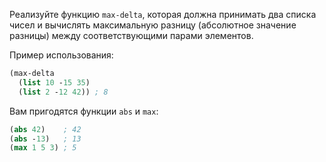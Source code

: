 
Реализуйте функцию `max-delta`, которая должна принимать два списка чисел и вычислять максимальную разницу (абсолютное значение разницы) между соответствующими парами элементов.

Пример использования:

```scheme
(max-delta
  (list 10 -15 35)
  (list 2 -12 42)) ; 8
```

Вам пригодятся функции `abs` и `max`:

```scheme
(abs 42)    ; 42
(abs -13)   ; 13
(max 1 5 3) ; 5
```

